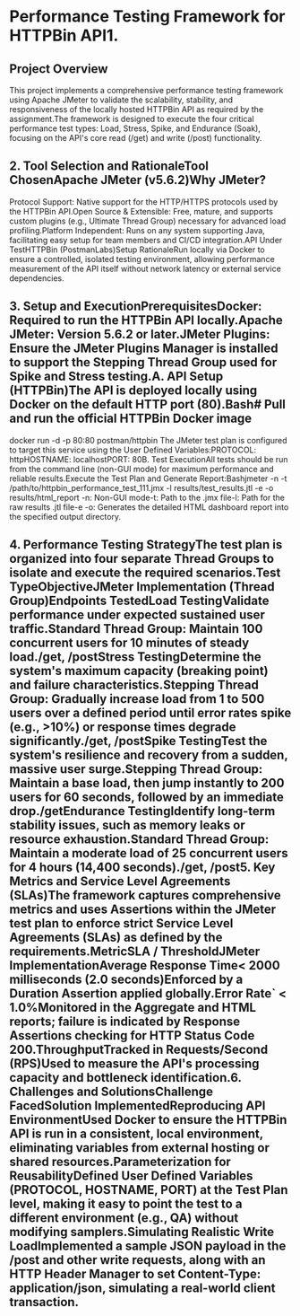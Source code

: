 # Performance Testing Framework for HTTPBin API1. 

## Project Overview
This project implements a comprehensive performance testing framework using Apache JMeter to validate the scalability, stability, and responsiveness of the locally hosted HTTPBin API as required by the assignment.The framework is designed to execute the four critical performance test types: Load, Stress, Spike, and Endurance (Soak), focusing on the API's core read (/get) and write (/post) functionality.

## 2. Tool Selection and RationaleTool ChosenApache JMeter (v5.6.2)Why JMeter?
Protocol Support: Native support for the HTTP/HTTPS protocols used by the HTTPBin API.Open Source & Extensible: Free, mature, and supports custom plugins (e.g., Ultimate Thread Group) necessary for advanced load profiling.Platform Independent: Runs on any system supporting Java, facilitating easy setup for team members and CI/CD integration.API Under TestHTTPBin (PostmanLabs)Setup RationaleRun locally via Docker to ensure a controlled, isolated testing environment, allowing performance measurement of the API itself without network latency or external service dependencies.

## 3. Setup and ExecutionPrerequisitesDocker: Required to run the HTTPBin API locally.Apache JMeter: Version 5.6.2 or later.JMeter Plugins: Ensure the JMeter Plugins Manager is installed to support the Stepping Thread Group used for Spike and Stress testing.A. API Setup (HTTPBin)The API is deployed locally using Docker on the default HTTP port (80).Bash# Pull and run the official HTTPBin Docker image
docker run -d -p 80:80 postman/httpbin
The JMeter test plan is configured to target this service using the User Defined Variables:PROTOCOL: httpHOSTNAME: localhostPORT: 80B. Test ExecutionAll tests should be run from the command line (non-GUI mode) for maximum performance and reliable results.Execute the Test Plan and Generate Report:Bashjmeter -n -t /path/to/httpbin_performance_test_111.jmx -l results/test_results.jtl -e -o results/html_report
-n: Non-GUI mode-t: Path to the .jmx file-l: Path for the raw results .jtl file-e -o: Generates the detailed HTML dashboard report into the specified output directory.

## 4. Performance Testing StrategyThe test plan is organized into four separate Thread Groups to isolate and execute the required scenarios.Test TypeObjectiveJMeter Implementation (Thread Group)Endpoints TestedLoad TestingValidate performance under expected sustained user traffic.Standard Thread Group: Maintain 100 concurrent users for 10 minutes of steady load./get, /postStress TestingDetermine the system's maximum capacity (breaking point) and failure characteristics.Stepping Thread Group: Gradually increase load from 1 to 500 users over a defined period until error rates spike (e.g., >10%) or response times degrade significantly./get, /postSpike TestingTest the system's resilience and recovery from a sudden, massive user surge.Stepping Thread Group: Maintain a base load, then jump instantly to 200 users for 60 seconds, followed by an immediate drop./getEndurance TestingIdentify long-term stability issues, such as memory leaks or resource exhaustion.Standard Thread Group: Maintain a moderate load of 25 concurrent users for 4 hours (14,400 seconds)./get, /post5. Key Metrics and Service Level Agreements (SLAs)The framework captures comprehensive metrics and uses Assertions within the JMeter test plan to enforce strict Service Level Agreements (SLAs) as defined by the requirements.MetricSLA / ThresholdJMeter ImplementationAverage Response Time< 2000 milliseconds (2.0 seconds)Enforced by a Duration Assertion applied globally.Error Rate` < 1.0%Monitored in the Aggregate and HTML reports; failure is indicated by Response Assertions checking for HTTP Status Code  200.ThroughputTracked in Requests/Second (RPS)Used to measure the API's processing capacity and bottleneck identification.6. Challenges and SolutionsChallenge FacedSolution ImplementedReproducing API EnvironmentUsed Docker to ensure the HTTPBin API is run in a consistent, local environment, eliminating variables from external hosting or shared resources.Parameterization for ReusabilityDefined User Defined Variables (PROTOCOL, HOSTNAME, PORT) at the Test Plan level, making it easy to point the test to a different environment (e.g., QA) without modifying samplers.Simulating Realistic Write LoadImplemented a sample JSON payload in the /post and other write requests, along with an HTTP Header Manager to set Content-Type: application/json, simulating a real-world client transaction.
